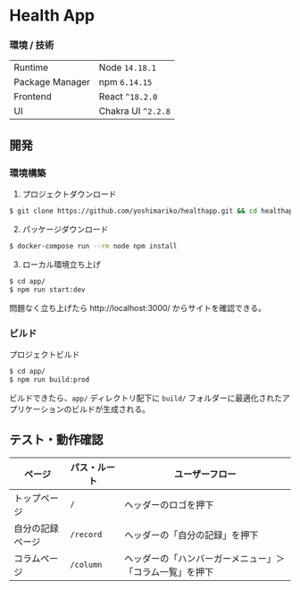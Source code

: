 # Health App

### 環境 / 技術
|                 |                    |
|-----------------|--------------------|
| Runtime         | Node `14.18.1`     |
| Package Manager | npm `6.14.15`      |
| Frontend        | React `^18.2.0`     |
| UI              | Chakra UI `^2.2.8` |

## 開発

### 環境構築
1. プロジェクトダウンロード
```bash
$ git clone https://github.com/yoshimariko/healthapp.git && cd healthapp
```

2. パッケージダウンロード
```bash
$ docker-compose run --rm node npm install
```

3. ローカル環境立ち上げ
```bash
$ cd app/
$ npm run start:dev
```
問題なく立ち上げたら http://localhost:3000/ からサイトを確認できる。


### ビルド
プロジェクトビルド
```bash
$ cd app/
$ npm run build:prod
```
ビルドできたら、`app/` ディレクトリ配下に `build/` フォルダーに最適化されたアプリケーションのビルドが生成される。

## テスト・動作確認
| ページ           | パス・ルート | ユーザーフロー                                            |
|------------------|--------------|-----------------------------------------------------------|
| トップページ     | `/`          | ヘッダーのロゴを押下                                      |
| 自分の記録ページ | `/record`    | ヘッダーの「自分の記録」を押下                            |
| コラムページ     | `/column`    | ヘッダーの「ハンバーガーメニュー」＞ 「コラム一覧」を押下 |